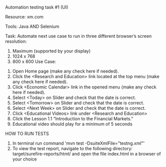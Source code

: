 Automation testing task #1 (UI)

Resource: xm.com

Tools: Java AND Selenium

Task: Automate next use case to run in three different browser’s screen resolution:
1) Maximum (supported by your display)
2) 1024 x 768
3) 800 x 600
Use Case:
1. Open Home page (make any check here if needed).
2. Click the &lt;Research and Education&gt; link located at the top menu (make any check
here if needed).
3. Click &lt;Economic Calendar&gt; link in the opened menu (make any check here if
needed).
4. Select &lt;Today&gt; on Slider and check that the date is correct.
5. Select &lt;Tomorrow&gt; on Slider and check that the date is correct.
6. Select &lt;Next Week&gt; on Slider and check that the date is correct.
7. Click &lt;Educational Videos&gt; link under &lt;Research and Education&gt;
8. Click the Lesson 1.1 “Introduction to the Financial Markets.”
9. Educational video should play for a minimum of 5 seconds

HOW TO RUN TESTS
1. In terminal run command 'mvn test -DsuiteXmlFile="testng.xml"'
2. To view the test report, navigate to the following directory: target/surefire-reports/html/ and open the file index.html in a browser of your choice